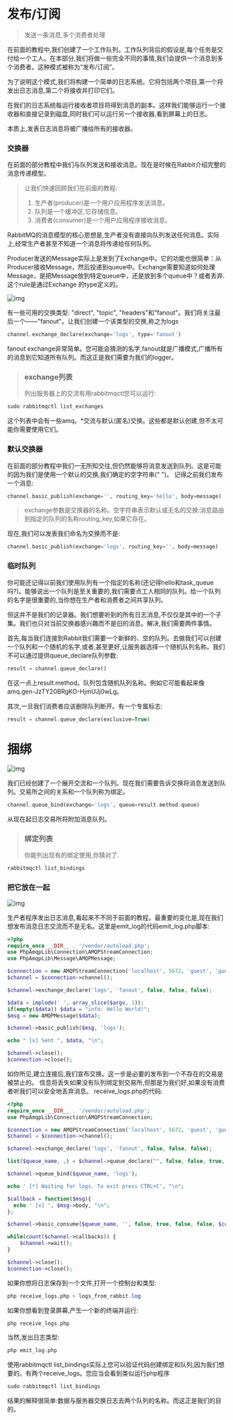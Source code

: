 # 发布/订阅

>发送一条消息,多个消费者处理

在前面的教程中,我们创建了一个工作队列。工作队列背后的假设是,每个任务是交付给一个工人。在本部分,我们将做一些完全不同的事情,我们会提供一个消息到多个消费者。这种模式被称为“发布/订阅”。

为了说明这个模式,我们将构建一个简单的日志系统。它将包括两个项目,第一个将发出日志消息,第二个将接收并打印它们。

在我们的日志系统每运行接收者项目将得到消息的副本。这样我们能够运行一个接收器和直接记录到磁盘,同时我们可以运行另一个接收器,看到屏幕上的日志。

本质上,发表日志消息将被广播给所有的接收器。

### 交换器
在前面的部分教程中我们与队列发送和接收消息。现在是时候在Rabbit介绍完整的消息传递模型。

> 让我们快速回顾我们在前面的教程:
> 1. 生产者(producer)是一个用户应用程序发送消息。
> 2. 队列是一个缓冲区,它存储信息。
> 3. 消费者(consumer)是一个用户应用程序接收消息。

RabbitMQ的消息模型的核心思想是,生产者没有直接向队列发送任何消息。实际上,经常生产者甚至不知道一个消息将传递给任何队列。

Producer发送的Message实际上是发到了Exchange中。它的功能也很简单：从Producer接收Message，然后投递到queue中。Exchange需要知道如何处理Message，是把Message放到特定queue中，还是放到多个queue中？或者丢弃.这个rule是通过Exchange 的type定义的。

![img](https://qq1060656096.github.io/images/rabbitmq/5-1.png)



有一些可用的交换类型: "direct", "topic", "headers"和"fanout"。我们将关注最后一个——"fanout"。让我们创建一个该类型的交换,称之为logs

```php
channel.exchange_declare(exchange='logs', type='fanout')
```

fanout exchange非常简单。您可能会猜测的名字,fanout就是广播模式,广播所有的消息到它知道所有队列。而这正是我们需要为我们的logger。

> ### exchange列表
> 列出服务器上的交流有用rabbitmqctl您可以运行:

```php
sudo rabbitmqctl list_exchanges
```

这个列表中会有一些amq。*交流与默认(匿名)交换。这些都是默认创建,但不太可能你需要使用它们。

### 默认交换器
在前面的部分教程中我们一无所知交往,但仍然能够将消息发送到队列。这是可能的因为我们是使用一个默认的交换,我们确定的空字符串(" ")。
记得之前我们发布一个消息:

```php
channel.basic_publish(exchange='', routing_key='hello', body=message)
```

> exchange参数是交换器的名称。空字符串表示默认或无名的交换:消息路由到指定的队列的名称routing_key,如果它存在。

现在,我们可以发表我们命名为交换而不是:

```php
channel.basic_publish(exchange='logs', routing_key='', body=message)
```

### 临时队列

你可能还记得以前我们使用队列有一个指定的名称(还记得hello和task_queue吗?)。能够说出一个队列是至关重要的,我们需要点工人相同的队列。给一个队列的名字是很重要的,当你想在生产者和消费者之间共享队列。

但这并不是我们的记录器。我们想要听到的所有日志消息,不仅仅是其中的一个子集。我们也只对当前交换器感兴趣而不是旧的消息。解决,我们需要两件事情。

首先,每当我们连接到Rabbit我们需要一个新鲜的、空的队列。去做我们可以创建一个队列和一个随机的名字,或者,甚至更好,让服务器选择一个随机队列名称。我们不可以通过提供queue_declare队列参数:

```php
result = channel.queue_declare()
```

在这一点上result.method。队列包含随机队列名称。例如它可能看起来像amq.gen-JzTY20BRgKO-HjmUJj0wLg。

其次,一旦我们消费者应该删除队列断开。有一个专属标志:

```php 
result = channel.queue_declare(exclusive=True)
```

# 捆绑

![img](https://qq1060656096.github.io/images/rabbitmq/5-2.png)

我们已经创建了一个展开交流和一个队列。现在我们需要告诉交换将消息发送到队列。交易所之间的关系和一个队列称为绑定。

```php
channel.queue_bind(exchange='logs', queue=result.method.queue)
```

从现在起日志交易所将附加消息队列。


> ### 绑定列表
> 你能列出现有的绑定使用,你猜对了.

```php
rabbitmqctl list_bindings
```

### 把它放在一起
![img](https://qq1060656096.github.io/images/rabbitmq/5-3.png)

生产者程序发出日志消息,看起来不不同于前面的教程。最重要的变化是,现在我们想发布消息日志交流而不是无名。这里是emit_log的代码emit_log.php脚本:

```php
<?php
require_once __DIR__ . '/vendor/autoload.php';
use PhpAmqpLib\Connection\AMQPStreamConnection;
use PhpAmqpLib\Message\AMQPMessage;

$connection = new AMQPStreamConnection('localhost', 5672, 'guest', 'guest');
$channel = $connection->channel();

$channel->exchange_declare('logs', 'fanout', false, false, false);

$data = implode(' ', array_slice($argv, 1));
if(empty($data)) $data = "info: Hello World!";
$msg = new AMQPMessage($data);

$channel->basic_publish($msg, 'logs');

echo " [x] Sent ", $data, "\n";

$channel->close();
$connection->close();

```

如你所见,建立连接后,我们宣布交换。这一步是必要的发布到一个不存在的交易是被禁止的。
信息将丢失如果没有队列绑定到交易所,但那是为我们好,如果没有消费者听我们可以安全地丢弃消息。
receive_logs.php的代码:

```php
<?php
require_once __DIR__ . '/vendor/autoload.php';
use PhpAmqpLib\Connection\AMQPStreamConnection;

$connection = new AMQPStreamConnection('localhost', 5672, 'guest', 'guest');
$channel = $connection->channel();

$channel->exchange_declare('logs', 'fanout', false, false, false);

list($queue_name, ,) = $channel->queue_declare("", false, false, true, false);

$channel->queue_bind($queue_name, 'logs');

echo ' [*] Waiting for logs. To exit press CTRL+C', "\n";

$callback = function($msg){
  echo ' [x] ', $msg->body, "\n";
};

$channel->basic_consume($queue_name, '', false, true, false, false, $callback);

while(count($channel->callbacks)) {
    $channel->wait();
}

$channel->close();
$connection->close();
```

如果你想将日志保存到一个文件,打开一个控制台和类型:

```php
php receive_logs.php > logs_from_rabbit.log
```

如果你想看到登录屏幕,产生一个新的终端并运行:

```php
php receive_logs.php
```

当然,发出日志类型:

```php
php emit_log.php
```

使用rabbitmqctl list_bindings实际上您可以验证代码创建绑定和队列,因为我们想要的。有两个receive_logs。您应当会看到类似运行php程序

```php
sudo rabbitmqctl list_bindings
```

结果的解释很简单:数据与服务器交换日志去两个队列的名称。而这正是我们的目的。